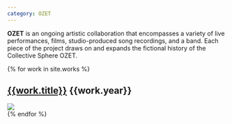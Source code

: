 ```yaml
---
category: OZET
---
```


**OZET** is an ongoing artistic collaboration that encompasses a variety of live performances, films, studio-produced song recordings, and a band. Each piece of the project draws on and expands the fictional history of the Collective Sphere OZET.

<div class="works-container">
{% for work in site.works %}
<div class="row works-maj" title="{{work.title}}">
  <div class="col-sm-12">
    <h2>
      <a href="{{work.url}}">{{work.title}}</a>
      <span class="pull-right">{{work.year}}</span>
    </h2>
    <a href="{{work.url}}" className="main-image">
      <img src="/assets/images/{{work.main_img}}"/>
    </a>
  </div>
</div>
{% endfor %}
</div>
<script type="text/javascript" src="/assets/javascripts/sort-works.js" data-wft="build"></script>
